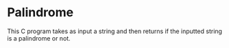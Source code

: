 # Palindrome
This C program takes as input a string and then returns if the inputted string is a palindrome or not.
